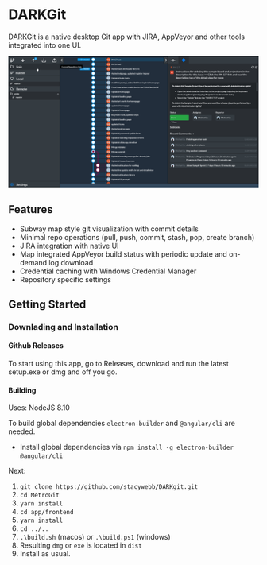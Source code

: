 # DARKGit

DARKGit is a native desktop Git app with JIRA, AppVeyor and other tools integrated into one UI.

![alt text](https://github.com/stacywebb/DARKGit/raw/master/misc/darkgit.gif "Preview")

## Features

 - Subway map style git visualization with commit details
 - Minimal repo operations (pull, push, commit, stash, pop, create branch)
 - JIRA integration with native UI
 - Map integrated AppVeyor build status with periodic update and on-demand log download
 - Credential caching with Windows Credential Manager
 - Repository specific settings


## Getting Started

### Downlading and Installation

#### Github Releases

To start using this app, go to Releases, download and run the latest setup.exe or dmg and off you go.

#### Building

Uses: NodeJS 8.10

To build global dependencies `electron-builder` and `@angular/cli` are needed. 

  - Install global dependencies via `npm install -g electron-builder @angular/cli`

Next:
 
  1. `git clone https://github.com/stacywebb/DARKgit.git`
  2. `cd MetroGit`
  3. `yarn install`
  4. `cd app/frontend`
  5. `yarn install`
  6. `cd ../..`
  7. `.\build.sh` (macos) or `.\build.ps1` (windows)
  8. Resulting `dmg` or `exe` is located in `dist`
  9. Install as usual.


